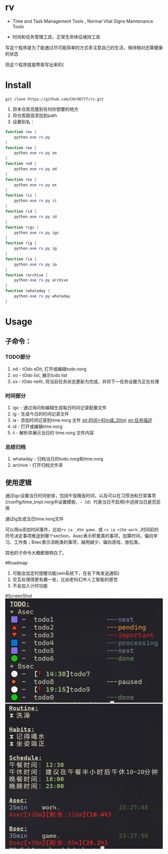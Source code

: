 # rv
- Time and Task Management Tools , Normal Vital Signs Maintenance Tools

- 时间和任务管理工具，正常生命体征维持工具

写这个程序是为了能通过尽可能简单的方式多注意自己的生活，保持相对还算健康的状态

但这个程序就是熬夜写出来的(

# Install
    git clone https://github.com/CHrXD777/rv.git
    
1. 将本仓库克隆到任何你想要的地方
2. 将仓库路径添加到path
3. 设置别名：
``` powershell
function rav {
    python.exe rv.py
}
function roo {
	python.exe rv.py oo
}
function rod {
	python.exe rv.py od
}
function rox {
	python.exe rv.py ox
}
function rii {
	python.exe rv.py ii
}
function rid {
	python.exe rv.py id
}
function rigc {
	python.exe rv.py igc
}
function rig {
	python.exe rv.py ig
}
function ria {
	python.exe rv.py ia
}
function rarchive {
	python.exe rv.py archive
}
function rwhataday {
	python.exe rv.py whataday
}
```
# Usage
## 子命令：
### TODO部分
1. od    -    tOdo eDit, 打开或编辑todo.norg
2. oo    -    tOdo list, 展示todo list
3. ox    -    tOdo neXt, 将当前任务状态更新为完成，并将下一任务设置为正在处理
### 时间部分
1. igc    -    通过询问和编辑生成每日时间记录配置文件
2. ig    -    生成今日的时间记录文件
3. ia    -    添加时间记录到time.norg 文件 <str:时间+45m或_30m)> <str:任务描述>
4. id    -    打开或编辑time.norg
5. ii    -    解析并展示当日的 time.norg 文件内容
### 总结归档
1. whataday    -    归档当日的todo.norg和time.norg
2. archive    -    打开归档文件夹

## 使用逻辑
通过igc设置当日时间安排，包括午饭晚饭时间，以及可以在习惯池和日常事项(/config/time_tmpl.norg中设置模板，-（d）代表当日不启用)中选择当日是否启用

通过ig生成当日time.norg文件

可以用ia添加时间事件，比如`rv ia _45m game.` 或 `rv ia +25m work.`,时间前的符号决定事项推送到哪个section，Asec表示积累类的事项，加算时间，偏向学习、工作类；Bsec表示消耗类的事项，越用越少，偏向游戏、放松类。

其他的子命令大概都很明白了。

#Roadmap
1. 可能会加定时提醒功能(win系统下，在右下角发送通知)
2. 交互处理得更有趣一些，比如老科幻中人工智能的感觉
3. 不会加入计时功能

#ScreenShot
![oo](./screenshot/oo.PNG)
![ii](./screenshot/ii.PNG)

